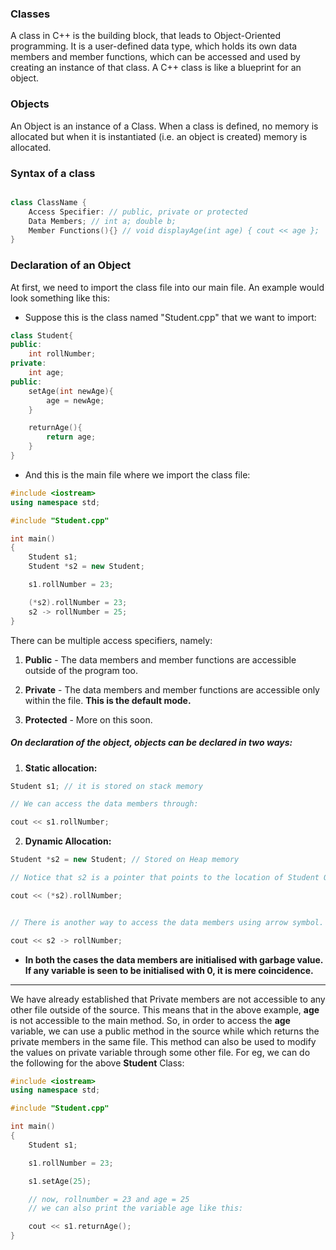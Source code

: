 ### Classes 

A class in C++ is the building block, that leads to Object-Oriented programming. It is a user-defined data type, which holds its own data members and member functions, which can be accessed and used by creating an instance of that class. A C++ class is like a blueprint for an object.

### Objects 

An Object is an instance of a Class. When a class is defined, no memory is allocated but when it is instantiated (i.e. an object is created) memory is allocated.


### Syntax of a class

```C++

class ClassName {
	Access Specifier: // public, private or protected
	Data Members; // int a; double b;
	Member Functions(){} // void displayAge(int age) { cout << age };
}
```
### Declaration of an Object

At first, we need to import the class file into our main file. An example would look something like this:

- Suppose this is the class named "Student.cpp" that we want to import:

```C++
class Student{
public:
	int rollNumber;
private:
	int age;
public:
	setAge(int newAge){
		age = newAge;
	}

	returnAge(){
		return age;
	}
}
```

- And this is the main file where we import the class file:

```C++
#include <iostream>
using namespace std;

#include "Student.cpp"

int main()
{
	Student s1;
	Student *s2 = new Student;

	s1.rollNumber = 23;

	(*s2).rollNumber = 23;
	s2 -> rollNumber = 25;
}

```


There can be multiple access specifiers, namely:
1. **Public** - The data members and member functions are accessible outside of the program too.

2. **Private** - The data members and member functions are accessible only within the file. **This is the default mode.**

3. **Protected** - More on this soon.

##### On declaration of the object, objects can be declared in two ways:
 
1. **Static allocation:**

```C++
Student s1; // it is stored on stack memory

// We can access the data members through:

cout << s1.rollNumber;
```

2. **Dynamic Allocation:**

```C++
Student *s2 = new Student; // Stored on Heap memory

// Notice that s2 is a pointer that points to the location of Student Object in the heap memory. This implies that we need to access the data through pointer approach, i.e.,

cout << (*s2).rollNumber;


// There is another way to access the data members using arrow symbol.

cout << s2 -> rollNumber;
```

- **In both the cases the data members are initialised with garbage value. If any variable is seen to be initialised with 0, it is mere coincidence.**

---

We have already established that Private members are not accessible to any other file outside of the source. This means that in the above example, **age** is not accessible to the main method. So, in order to access the **age** variable, we can use a public method in the source while which returns the private members in the same file. This method can also be used to modify the values on private variable through some other file. For eg, we can do the following for the above **Student** Class:


```C++
#include <iostream>
using namespace std;

#include "Student.cpp"

int main()
{
	Student s1;

	s1.rollNumber = 23;

	s1.setAge(25);

	// now, rollnumber = 23 and age = 25
	// we can also print the variable age like this:

	cout << s1.returnAge();
}
```